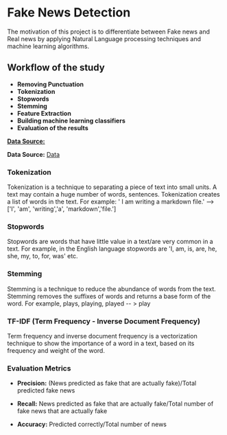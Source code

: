 # Fake News Detection

The motivation of this project is to differentiate between Fake news and Real news by applying Natural Language processing techniques and machine learning algorithms.

## Workflow of the study
- **Removing Punctuation** 
- **Tokenization**
- **Stopwords**
- **Stemming**
- **Feature Extraction**
- **Building machine learning classifiers**
- **Evaluation of the results**


<u> **Data Source:** </u>

**Data Source:** [Data](https://drive.google.com/file/d/1er9NJTLUA3qnRuyhfzuN0XUsoIC4a-_q/view)

### **Tokenization**

Tokenization is a technique to separating a piece of text into small units. A text may contain a huge number of words, sentences. Tokenization creates a list of words in the text. For example:  ' I am writing a markdown file.' --> ['I', 'am', 'writing','a', 'markdown','file.']

### **Stopwords**

Stopwords are words that have little value in a text/are very common in a text. For example, in the English language stopwords are 'I, am, is, are, he, she, my, to, for, was' etc.

### **Stemming**
Stemming is a technique to reduce the abundance of words from the text. Stemming removes the suffixes of words and returns a base form of the word. 
For example, plays, playing, played -- > play

### **TF-IDF (Term Frequency - Inverse Document Frequency)**

Term frequency and inverse document frequency is a vectorization technique to show the importance of a word in a text, based on its frequency and weight of the word.

### Evaluation Metrics

- **Precision:** (News predicted as fake that are actually fake)/Total predicted fake news

- **Recall:** News predicted as fake that are actually fake/Total number of fake news that are actually fake

- **Accuracy:** Predicted correctly/Total number of news

